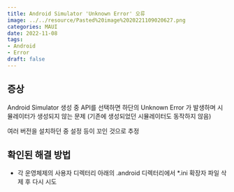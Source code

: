 ```yaml
---
title: Android Simulator 'Unknown Error' 오류
image: ../../resource/Pasted%20image%2020221109020627.png
categories: MAUI
date: 2022-11-08
tags:
- Android
- Error
draft: false
---
```



## 증상
Android Simulator 생성 중 API를 선택하면 하단의 Unknown Error 가 발생하며 시뮬레이터가 생성되지 않는 문제 (기존에 생성되었던 시뮬레이터도 동작하지 않음)

여러 버전을 설치하던 중 설정 등이 꼬인 것으로 추정

## 확인된 해결 방법
- 각 운영체제의 사용자 디렉터리 아래의 .android 디렉터리에서 *.ini 확장자 파일 삭제 후 다시 시도